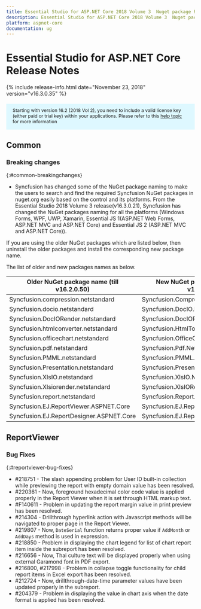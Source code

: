 ```yaml
---
title: Essential Studio for ASP.NET Core 2018 Volume 3  Nuget package Release Notes
description: Essential Studio for ASP.NET Core 2018 Volume 3  Nuget package Release Notes
platform: aspnet-core
documentation: ug
---
```


# Essential Studio for ASP.NET Core  Release Notes

{% include release-info.html date="November 23, 2018"  version="v16.3.0.35" %} 

<style>
#license {
    font-size: .88em!important;
margin-top: 1.5em;     margin-bottom: 1.5em;
    background-color: #def8ff;
    padding: 10px 17px 14px;
}
</style>

<div id="license">
Starting with version 16.2 (2018 Vol 2), you need to include a valid license key (either paid or trial key) within your applications. 
Please refer to this <a href="/common/essential-studio/licensing/license-key">help topic</a> for more information 
</div>






## Common

### Breaking changes
{:#common-breakingchanges}

* Syncfusion has changed some of the NuGet package naming to make the users to search and find the required Syncfusion NuGet packages in nuget.org easily based on the control and its platforms. From the Essential Studio 2018 Volume 3 release(v16.3.0.21), Syncfusion has changed the NuGet packages naming for all the platforms (Windows Forms, WPF, UWP, Xamarin, Essential JS 1(ASP.NET Web Forms, ASP.NET MVC and ASP.NET Core) and Essential JS 2 (ASP.NET MVC and ASP.NET Core)).

 

If you are using the older NuGet packages which are listed below, then uninstall the older packages and install the corresponding new package name.

 

The list of older and new packages names as below.


| Older NuGet package name (till v16.2.0.50) | New NuGet package name (From v16.3.0.21) |
 --- | --- |
|Syncfusion.compression.netstandard|Syncfusion.Compression.Net.Core|
|Syncfusion.docio.netstandard|Syncfusion.DocIO.Net.Core|
|Syncfusion.DocIORender.netstandard|Syncfusion.DocIORender.Net.Core|
|Syncfusion.htmlconverter.netstandard|Syncfusion.HtmlToPdfConverter.IE.Net.Core|
|Syncfusion.officechart.netstandard|Syncfusion.OfficeChart.Net.Core|
|Syncfusion.pdf.netstandard|Syncfusion.Pdf.Net.Core|
|Syncfusion.PMML.netstandard|Syncfusion.PMML.Net.Core|
|Syncfusion.Presentation.netstandard|Syncfusion.Presentation.Net.Core|
|Syncfusion.XlsIO.netstandard|Syncfusion.XlsIO.Net.Core|
|Syncfusion.Xlsiorender.netstandard|Syncfusion.XlsIORender.Net.Core|
|Syncfusion.report.netstandard|Syncfusion.Report.Net.Core|
|Syncfusion.EJ.ReportViewer.ASPNET.Core|Syncfusion.EJ.ReportViewer.AspNet.Core|
|Syncfusion.EJ.ReportDesigner.ASPNET.Core|Syncfusion.EJ.ReportDesigner.AspNet.Core|


## ReportViewer

### Bug Fixes
{:#reportviewer-bug-fixes}

* \#218751 - The slash appending problem for User ID built-in collection while previewing the report with empty domain value has been resolved.
* \#220361 - Now, foreground hexadecimal color code value is applied properly in the Report Viewer when it is set through HTML markup text.
* \#F140611 - Problem in updating the report margin value in print preview has been resolved.
* \#214304 - Drillthrough hyperlink action with Javascript methods will be navigated to proper page in the Report Viewer.
* \#219807 - Now, `DateSerial` function returns proper value if `AddMonth` or `AddDays` method is used in expression.
* \#218850 - Problem in displaying the chart legend for list of chart report item inside the subreport has been resolved.
* \#216656 - Now, Thai culture text will be displayed properly when using external Garamond font in PDF export.
* \#216800, #217998 - Problem in collapse toggle functionality for child report items in Excel export has been resolved.
* \#212724 - Now, drillthrough-date-time parameter values have been updated properly in the subreport.
* \#204379 - Problem in displaying the value in chart axis when the date format is applied has been resolved.

